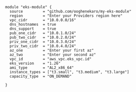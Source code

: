 <!-- MY SIMPLE TF MODULE TO PROVISION AN EKS CLUSTER WITH CUSTOM NETWORKING------->



<!-- Sample usage:-->

~~~
module "eks-module" {
  source         = "github.com/ooghenekaro/my-eks-module"
  region         = "Enter your Providers region here"
  vpc_cidr       = "10.0.0.0/16"
  dns_hostnames  = true
  dns_support    = true
  pub_one_cidr   = "10.0.1.0/24"
  pub_two_cidr   = "10.0.2.0/24"
  priv_one_cidr  = "10.0.3.0/24"
  priv_two_cidr  = "10.0.4.0/24"
  az_one         = "Enter your first az"
  az_two         = "Enter your second az"
  vpc_id         = "aws_vpc.eks_vpc.id"
  eks_version    = "1.26"
  ami_type       = "AL2_x86_64"
  instance_types = ["t3.small", "t3.medium", "t3.large"]
  capacity_type  = "ON_DEMAND"

}



~~~


